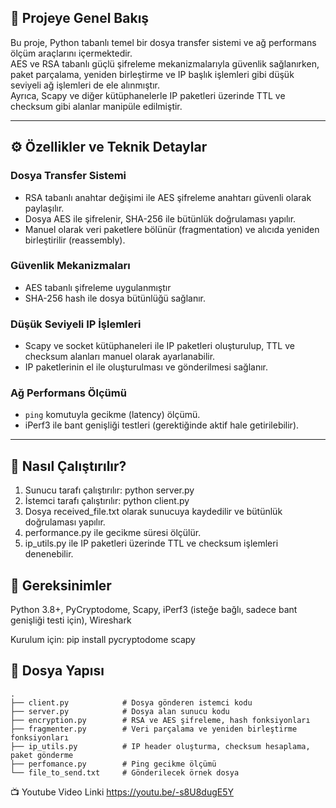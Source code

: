 ## 📌 Projeye Genel Bakış

Bu proje, Python tabanlı temel bir dosya transfer sistemi ve ağ performans ölçüm araçlarını içermektedir.  
AES ve RSA tabanlı güçlü şifreleme mekanizmalarıyla güvenlik sağlanırken, paket parçalama, yeniden birleştirme ve IP başlık işlemleri gibi düşük seviyeli ağ işlemleri de ele alınmıştır.  
Ayrıca, Scapy ve diğer kütüphanelerle IP paketleri üzerinde TTL ve checksum gibi alanlar manipüle edilmiştir.

---

## ⚙️ Özellikler ve Teknik Detaylar

### Dosya Transfer Sistemi
- RSA tabanlı anahtar değişimi ile AES şifreleme anahtarı güvenli olarak paylaşılır.
- Dosya AES ile şifrelenir, SHA-256 ile bütünlük doğrulaması yapılır.
- Manuel olarak veri paketlere bölünür (fragmentation) ve alıcıda yeniden birleştirilir (reassembly).

### Güvenlik Mekanizmaları
- AES tabanlı şifreleme uygulanmıştır
- SHA-256 hash ile dosya bütünlüğü sağlanır.

### Düşük Seviyeli IP İşlemleri
- Scapy ve socket kütüphaneleri ile IP paketleri oluşturulup, TTL ve checksum alanları manuel olarak ayarlanabilir.
- IP paketlerinin el ile oluşturulması ve gönderilmesi sağlanır.

### Ağ Performans Ölçümü
- `ping` komutuyla gecikme (latency) ölçümü.
- iPerf3 ile bant genişliği testleri (gerektiğinde aktif hale getirilebilir).

---
## 🚀 Nasıl Çalıştırılır?
1. Sunucu tarafı çalıştırılır: python server.py
2. İstemci tarafı çalıştırılır: python client.py
3. Dosya received_file.txt olarak sunucuya kaydedilir ve bütünlük doğrulaması yapılır.
4. performance.py ile gecikme süresi ölçülür.
5. ip_utils.py ile IP paketleri üzerinde TTL ve checksum işlemleri denenebilir.

## 📌 Gereksinimler
Python 3.8+, PyCryptodome, Scapy, iPerf3 (isteğe bağlı, sadece bant genişliği testi için), Wireshark

Kurulum için:
pip install pycryptodome scapy

## 📁 Dosya Yapısı

```
.
├── client.py            # Dosya gönderen istemci kodu
├── server.py            # Dosya alan sunucu kodu
├── encryption.py        # RSA ve AES şifreleme, hash fonksiyonları
├── fragmenter.py        # Veri parçalama ve yeniden birleştirme fonksiyonları
├── ip_utils.py          # IP header oluşturma, checksum hesaplama, paket gönderme
├── perfomance.py        # Ping gecikme ölçümü
└── file_to_send.txt     # Gönderilecek örnek dosya
```
📺 Youtube Video Linki
https://youtu.be/-s8U8dugE5Y
